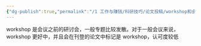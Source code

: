 ```yaml
---
{"dg-publish":true,"permalink":"/1 工作与赚钱/科研技巧/论文投稿/workshop和会议/","title":"workshop和会议"}
---
```



workshop 是会议之前的研讨会，一般专题比较发散。对于一般会议来说，workshop 更好中，并且会在刊登的论文中标记是 workshop，认可度较低